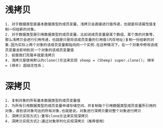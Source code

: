 # 浅拷贝
    1. 对于数据类型是基本数据类型的成员变量，浅拷贝会直接进行值传递，也就是将该属性值复制一份给新的对象。
    2. 对于数据类型是引用数据类型的成员变量，比如说成员变量是某个数组、某个类的对象等，那么浅拷贝会进行引用传递，也就是只是将该成员变量的引用值(内存地址)复制一份给新的对象.因为实际上两个对象的该成员变量都指向同一个实例.在这种情况下，在一个对象中修改该成员变量会影响到另一个对象的该成员变量值
    3. 前面我们克隆羊就是浅拷贝
    4. 浅拷贝是使用默认的clone()方法来实现 sheep = (Sheep) super.clone(); 绵羊 = (绵羊) 超级无性系；

# 深拷贝
    1. 复制对象的所有基本数据类型的成员变量值
    2. 为所有引用数据类型的成员变量申请存储空间，并复制每个引用数据类型成员变量所引用的对象，直到该对象可达的所有对象.也就是说，对象进行深拷贝要对整个对象进行拷贝
    3. 深拷贝实现方式1:重写clone方法来实现深拷贝
    4. 深拷贝实现方式2:通过对象序列化实现深拷贝（推荐使用）


